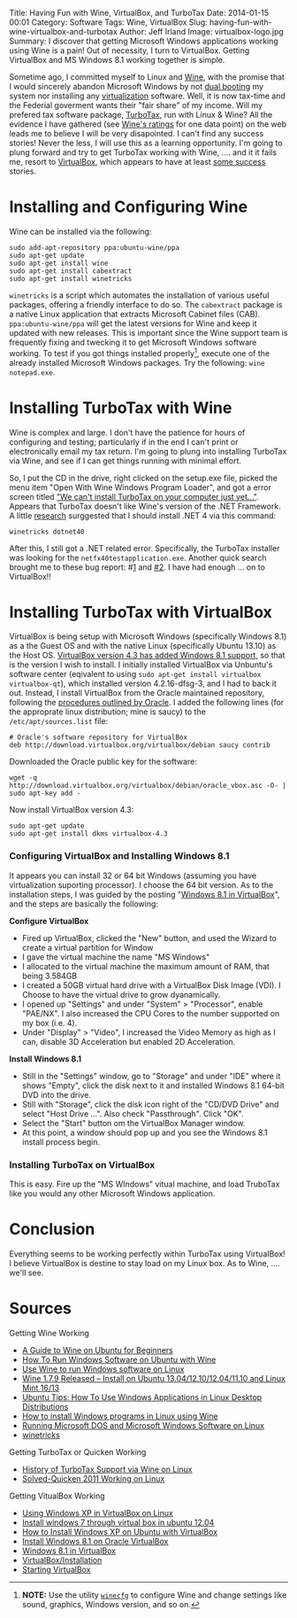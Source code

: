 Title: Having Fun with Wine, VirtualBox, and TurboTax
Date: 2014-01-15 00:01
Category: Software
Tags: Wine, VirtualBox
Slug: having-fun-with-wine-virtualbox-and-turbotax
Author: Jeff Irland
Image: virtualbox-logo.jpg
Summary: I discover that getting Microsoft Windows applications working using Wine is a pain!  Out of necessity, I turn to VirtualBox.  Getting VirtualBox and MS Windows 8.1 working together is simple.

Sometime ago, I committed myself to Linux and [Wine][06],
with the promise that I would sincerely abandon Microsoft Windows by
not [dual booting][07] my system nor installing any [virtualization][01] software.
Well, it is now tax-time and the Federial goverment wants their "fair share" of my income.
Will my prefered tax software package, [TurboTax][02], run with Linux & Wine?
All the evidence I have gathered (see [Wine's ratings][03] for one data point)
on the web leads me to believe I will be very disapointed.
I can't find any success stories!
Never the less, I will use this as a learning opportunity.
I'm going to plung forward and try to get TurboTax working with Wine, ....
and it it fails me, resort to [VirtualBox][04],
which appears to have at least [some success][05] stories.

# Installing and Configuring Wine
Wine can be installed via the following:

```shell
sudo add-apt-repository ppa:ubuntu-wine/ppa
sudo apt-get update
sudo apt-get install wine
sudo apt-get install cabextract
sudo apt-get install winetricks
```

`winetricks` is a script which automates the installation of various useful packages,
offering a friendly interface to do so.
The `cabextract` package is a native Linux application that extracts Microsoft Cabinet files (CAB).
`ppa:ubuntu-wine/ppa` will get the latest versions for Wine and keep it updated with new releases.
This is important since the Wine support team is frequently
fixing and twecking it to get Microsoft Windows software working.
To test if you got things installed properly[^A],
execute one of the already installed Microsoft Windows packages.
Try the following: `wine notepad.exe`.

[^A]:
    **NOTE:** Use the utility [`winecfg`][08] to configure Wine and change settings like
    sound, graphics, Windows version, and so on.

# Installing TurboTax with Wine
Wine is complex and large.
I don't have the patience for hours of configuring and testing; 
particularly if in the end I can't print or electronically email my tax return.
I'm going to plung into installing TurboTax via Wine,
and see if I can get things running with minimal effort.

So, I put the CD in the drive, right clicked on the setup.exe file, picked the menu item
"Open With Wine Windows Program Loader", and got a error screen titled
["We can't install TurboTax on your computer just yet..."][09].
Appears that TurboTax doesn't like Wine's version of the .NET Framework.
A little [research][10] surggested that I should install .NET 4 via this command:

```shell
winetricks dotnet40
```

After this, I still got a .NET related error.
Specifically, the TurboTax installer was looking for the `netfx40testapplication.exe`.
Another quick search brought me to these bug report: #[1][11] and [#2][12].
I have had enough ... on to VirtualBox!!

# Installing TurboTax with VirtualBox
VirtualBox is being setup with Microsoft Windows (specifically Windows 8.1)
as a the Guest OS and with the native Linux (specifically Ubuntu 13.10) as the Host OS.
[VirtualBox version 4.3 has added Windows 8.1 support][14],
so that is the version I wish to install.
I initially installed VirtualBox via Unbuntu's software center
(eqivalent to using `sudo apt-get install virtualbox virtualbox-qt`),
which installed version 4.2.16-dfsg-3, and I had to back it out.
Instead, I install VirtualBox from the Oracle maintained repository,
following the [procedures outlined by Oracle][15].
I added the following lines (for the approprate linux distribution; mine is saucy)
to the `/etc/apt/sources.list` file:

```
# Oracle's software repository for VirtualBox
deb http://download.virtualbox.org/virtualbox/debian saucy contrib
```

Downloaded the Oracle public key for the software:

```shell
wget -q http://download.virtualbox.org/virtualbox/debian/oracle_vbox.asc -O- | sudo apt-key add -
```

Now install VirtualBox version 4.3:

```shell
sudo apt-get update
sudo apt-get install dkms virtualbox-4.3
```

### Configuring VirtualBox and Installing Windows 8.1
It appears you can install 32 or 64 bit Windows (assuming you have virtualization suporting processor).
I choose the 64 bit version.
As to the installation steps, I was guided by the posting "[Windows 8.1 in VirtualBox][16]",
and the steps are basically the following:

**Configure VirtualBox**

* Fired up VirtualBox, clicked the "New" button, and used the Wizard to create a virtual partition for Window
* I gave the virtual machine the name "MS Windows"
* I allocated to the virtual machine the maximum amount of RAM, that being 3.584GB
* I created a 50GB virtual hard drive with a VirtualBox Disk Image (VDI).  I Choose to have the virtual drive to grow dyanamically.
* I opened up "Settings" and under "System" > "Processor", enable "PAE/NX". I also increased the CPU Cores to the number supported on my box (i.e. 4).
* Under "Display" > "Video", I increased the Video Memory as high as I can, disable 3D Acceleration but enabled 2D Acceleration.

**Install Windows 8.1**

* Still in the "Settings" window, go to "Storage" and under "IDE" where it shows "Empty", click the disk next to it and installed Windows 8.1 64-bit DVD into the drive.
* Still with "Storage", click the disk icon right of the "CD/DVD Drive" and select "Host Drive ...".  Also check "Passthrough". Click "OK".
* Select the "Start" button om the VirtualBox Manager window.
* At this point, a window should pop up and you see the Windows 8.1 install process begin.

### Installing TurboTax on VirtualBox
This is easy.
Fire up the "MS WIndows" vitual machine, and load TruboTax like you would any other Microsoft Windows application.

# Conclusion
Everything seems to be working perfectly within TurboTax using VirtualBox!
I believe VirtualBox is destine to stay load on my Linux box.
As to Wine, .... we'll see.

# Sources
Getting Wine Working

* [A Guide to Wine on Ubuntu for Beginners](http://www.tuxarena.com/static/tut_wine_guide.php)
* [How To Run Windows Software on Ubuntu with Wine](http://www.howtogeek.com/105271/how-to-run-windows-software-on-ubuntu-with-wine/)
* [Use Wine to run Windows software on Linux](http://www.linuxuser.co.uk/tutorials/use-wine-to-run-windows-software-on-linux)
* [Wine 1.7.9 Released – Install on Ubuntu 13.04/12.10/12.04/11.10 and Linux Mint 16/13](http://www.tecmint.com/install-wine-on-ubuntu-and-linux-mint/)
* [Ubuntu Tips: How To Use Windows Applications in Linux Desktop Distributions](http://www.thegeekstuff.com/2009/08/ubuntu-tips-how-to-use-windows-application-in-linux-desktop-distributions/)
* [How to install Windows programs in Linux using Wine](http://www.simplehelp.net/2007/05/18/how-to-install-windows-programs-in-linux-using-wine/)
* [Running Microsoft DOS and Microsoft Windows Software on Linux](http://www.yolinux.com/TUTORIALS/LinuxTutorialRunMicrosoftExe.html)
* [winetricks](http://wiki.winehq.org/winetricks)

Getting TurboTax or Quicken Working

* [History of TurboTax Support via Wine on Linux](http://appdb.winehq.org/objectManager.php?sClass=application&iId=623)
* [Solved-Quicken 2011 Working on Linux](http://blog.jdpfu.com/2010/11/29/solved-quicken-2011-working-on-linux)

Getting VitualBox Working

* [Using Windows XP in VirtualBox on Linux](http://www.linuxjournal.com/content/using-windows-xp-virtualbox-linux)
* [Install windows 7 through virtual box in ubuntu 12.04](http://askubuntu.com/questions/187424/install-windows-7-through-virtual-box-in-ubuntu-12-04)
* [How to Install Windows XP on Ubuntu with VirtualBox](http://www.wikihow.com/Install-Windows-XP-on-Ubuntu-with-VirtualBox)
* [Install Windows 8.1 on Oracle VirtualBox](http://betanews.com/2013/10/21/install-windows-8-1-on-oracle-virtualbox/)
* [Windows 8.1 in VirtualBox](http://www.geekthis.net/blog/95/windows-81-in-virtualbox)
* [VirtualBox/Installation](https://help.ubuntu.com/community/VirtualBox/Installation)
* [Starting VirtualBox](https://www.virtualbox.org/manual/ch01.html#idp51679504)


[01]:http://en.wikipedia.org/wiki/Virtualization
[02]:https://turbotax.intuit.com/
[03]:http://appdb.winehq.org/objectManager.php?sClass=application&iId=623
[04]:https://www.virtualbox.org/
[05]:https://blogs.oracle.com/wbays/entry/turbotax_on_virtualbox_problem_solved
[06]:http://www.winehq.org/
[07]:http://en.wikipedia.org/wiki/Multi-booting
[08]:http://wiki.winehq.org/winecfg
[09]:https://ttlc.intuit.com/questions/1899606-error-we-can-t-install-turbotax-on-your-computer-just-yet
[10]:http://superuser.com/questions/476872/installing-net-4-0-framework-on-wine-using-winetricks
[11]:http://www.winehq.org/pipermail/wine-bugs/2012-January/308034.html
[12]:http://wine.1045685.n5.nabble.com/Bug-29666-New-TurboTax-2011-fails-to-install-td5161768.html
[13]:http://www.linuxjournal.com/content/using-windows-xp-virtualbox-linux
[14]:http://www.lifehacker.com.au/2013/10/virtualbox-4-3-adds-windows-8-1-support/
[15]:https://www.virtualbox.org/wiki/Linux_Downloads
[16]:http://www.geekthis.net/blog/95/windows-81-in-virtualbox
